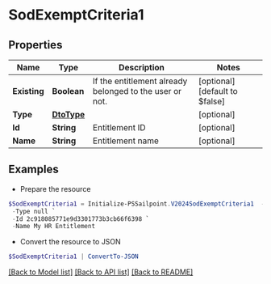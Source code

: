# SodExemptCriteria1
## Properties

Name | Type | Description | Notes
------------ | ------------- | ------------- | -------------
**Existing** | **Boolean** | If the entitlement already belonged to the user or not. | [optional] [default to $false]
**Type** | [**DtoType**](DtoType.md) |  | [optional] 
**Id** | **String** | Entitlement ID | [optional] 
**Name** | **String** | Entitlement name | [optional] 

## Examples

- Prepare the resource
```powershell
$SodExemptCriteria1 = Initialize-PSSailpoint.V2024SodExemptCriteria1  -Existing true `
 -Type null `
 -Id 2c918085771e9d3301773b3cb66f6398 `
 -Name My HR Entitlement
```

- Convert the resource to JSON
```powershell
$SodExemptCriteria1 | ConvertTo-JSON
```

[[Back to Model list]](../README.md#documentation-for-models) [[Back to API list]](../README.md#documentation-for-api-endpoints) [[Back to README]](../README.md)

